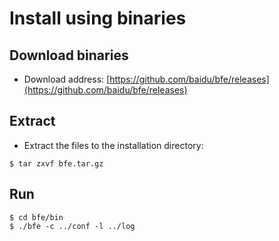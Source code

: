 # Install using binaries

## Download binaries

- Download address: [https://github.com/baidu/bfe/releases](https://github.com/baidu/bfe/releases)

## Extract

- Extract the files to the installation directory:

```
$ tar zxvf bfe.tar.gz
```

## Run

```
$ cd bfe/bin
$ ./bfe -c ../conf -l ../log
```

